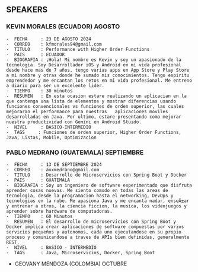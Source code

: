 ## SPEAKERS
### KEVIN MORALES  (ECUADOR) AGOSTO
    -  FECHA     : 23 DE AGOSTO 2024
    -  CORREO    : kfmorales94@gmail.com
    -  TITULO    : Performance with Higher Order Functions
    -  PAIS      : ECUADOR
    -  BIOGRAFIA : ¡Hola! Mi nombre es Kevin y soy un apasionado de la tecnologia. Soy Desarrollador iOS y Android en mi vida profesional desde hace mas de 7 años, tengo varias apps en App Store y Play Store a mi nombre y otras donde he sumado mis conocimientos. Tengo espi­ritu emprendedor y me encantan los retos en mi vida profesional. Me entreno a diario para ser un excelente lider.
    -  TIEMPO    : 30 minutos 
    -  RESUMEN   : En esta ocasion estare realizando un aplicacian en la que contenga una lista de elementos y mostrar diferencias usando funciones convencionales vs funciones de orden superior, las cuales mejoraran el performance para nuestras   aplicaciones moviles desarrolladas en Java. Por ultimo, estare presentando como mejorar nuestra productividad con Gemini en Android Stuido.
    -  NIVEL     : BASICO-INTERMEDIO    
    -  TAGS     : Funciones de orden superior, Higher Order Functions, Java, Listas, Mobile, Optimizacion
### PABLO MEDRANO (GUATEMALA) SEPTIEMBRE
    -  FECHA     : 13 DE SEPTIEMBRE 2024
    -  CORREO    : auxmedrano@gmail.com
    -  TITULO    : Desarrollo de Microservicios con Spring Boot y Docker
    -  PAIS      : GUATEMALA
    -  BIOGRAFIA : Soy un ingeniero de software experimentado que disfruta aprender cosas nuevas. Me siento comodo en todas las areas de tecnologi­a, desde la programacion hasta el networking, DevOps y tecnologias en la nube. Me apasiona Java y me encanta nadar, enseÃ±ar y entrenar a otros, la ciencia ficcion, la musica, los videojuegos y aprender sobre hardware de computadoras.
    -  TIEMPO    : 60 Minutos
    -  RESUMEN   : El desarrollo de microservicios con Spring Boot y Docker implica crear aplicaciones de software compuestas por varios servicios pequeños y autonomos, cada uno ejecutandose en su propio proceso y comunicandose a traves de APIs bien definidas, generalmente REST.
    -  NIVEL     : BASICO - INTERMEDIO
    -  TAGS      : Java, Microservicios, Docker, Spring Boot
- GEOVANY MENDOZA (COLOMBIA) OCTUBRE 
